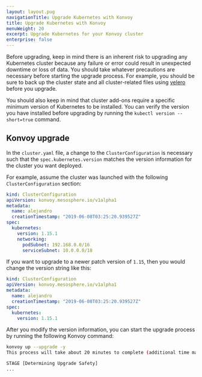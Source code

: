 ```yaml
---
layout: layout.pug
navigationTitle: Upgrade Kubernetes with Konvoy
title: Upgrade Kubernetes with Konvoy
menuWeight: 20
excerpt: Upgrade Kubernetes for your Konvoy cluster
enterprise: false
---
```


Before upgrading, keep in mind there is an inherent risk to upgrading any Kubernetes cluster because any failure or error could result in unexpected downtime or loss of data.
You should take whatever precautions are necessary before starting the upgrade process.
For example, you should be sure to back up the cluster state and all cluster-related files using [velero](https://github.com/heptio/velero) before you upgrade.

You should also keep in mind that cluster add-ons require a specific minimum version of Kubernetes to be installed.
You can verify the version you have installed before upgrading by running the `kubectl version --short=true` command.

## Konvoy upgrade

In the `cluster.yaml` file, a change to the `ClusterConfiguration` is necessary such that the `spec.kubernetes.version` matches the version information for the cluster you want deployed.

For example, assume the cluster was launched with the following `ClusterConfiguration` section:

```yaml
kind: ClusterConfiguration
apiVersion: konvoy.mesosphere.io/v1alpha1
metadata:
  name: alejandro
  creationTimestamp: "2019-06-08T03:25:20.939527Z"
spec:
  kubernetes:
    version: 1.15.1
    networking:
      podSubnet: 192.168.0.0/16
      serviceSubnet: 10.0.0.0/18
```

If you want to upgrade to a newer patch version of `1.15`, then you would change the version string like this:

```yaml
kind: ClusterConfiguration
apiVersion: konvoy.mesosphere.io/v1alpha1
metadata:
  name: alejandro
  creationTimestamp: "2019-06-08T03:25:20.939527Z"
spec:
  kubernetes:
    version: 1.15.1
```

After you modify the version information, you can start the upgrade process by running the following Konvoy command:

```bash
konvoy up --upgrade -y
This process will take about 20 minutes to complete (additional time may be required for larger clusters)

STAGE [Determining Upgrade Safety]
...
```
